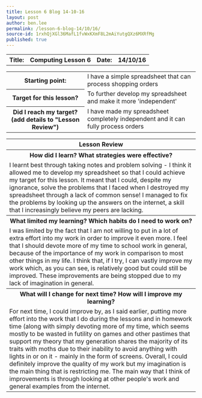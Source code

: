 ```yaml
---
title: Lesson 6 Blog 14-10-16
layout: post
author: ben.lee
permalink: /lesson-6-blog-14/10/16/
source-id: 1rxhQjXGl36MafL1fvWxKXmF8L2mAiYutgQXz6MXRfMg
published: true
---
```

<table>
  <tr>
    <th>Title:</th>
    <th> Computing Lesson 6</th>
    <th>Date:</th>
    <th>14/10/16</th>
  </tr>
</table>


<table>
  <tr>
    <th>Starting point:</th>
    <td>I have a simple spreadsheet that can process shopping orders</td>
  </tr>
  <tr>
    <th>Target for this lesson?</th>
    <td>To further develop my spreadsheet and make it more 'independent'</td>
  </tr>
  <tr>
    <th>Did I reach my target? 
(add details to "Lesson Review")</th>
    <td> I have made my spreadsheet completely independent and it can fully process orders</td>
  </tr>
</table>


<table>
  <tr>
    <th>Lesson Review</th>
  </tr>
  <tr>
    <th>How did I learn? What strategies were effective? </th>
  </tr>
  <tr>
    <td>I learnt best through taking notes and problem solving - I think it allowed me to develop my spreadsheet so that I could achieve my target for this lesson. It meant that I could, despite my ignorance, solve the problems that I faced when I destroyed my spreadsheet through a lack of common sense! I managed to fix the problems by looking up the answers on the internet, a skill that I increasingly believe my peers are lacking.</td>
  </tr>
  <tr>
    <th>What limited my learning? Which habits do I need to work on? </th>
  </tr>
  <tr>
    <td>I was limited by the fact that I am not willing to put in a lot of extra effort into my work in order to improve it even more. I feel that I should devote more of my time to school work in general, because of the importance of my work in comparison to most other things in my life. I think that, if I try, I can vastly improve my work which, as you can see, is relatively good but could still be improved. These improvements are being stopped due to my lack of imagination in general.</td>
  </tr>
  <tr>
    <th>What will I change for next time? How will I improve my learning?</th>
  </tr>
  <tr>
    <td>For next time, I could improve by, as I said earlier, putting more effort into the work that I do during the lessons and in homework time (along with simply devoting more of my time, which seems mostly to be wasted in futility on games and other pastimes that support my theory that my generation shares the majority of its traits with moths due to their inability to avoid anything with lights in or on it - mainly in the form of screens.
    Overall, I could definitely improve the quality of my work but my imagination is the main thing that is restricting me. The main way that I think of improvements is through looking at other people's work and general examples from the internet.</td>
  </tr>
</table>


